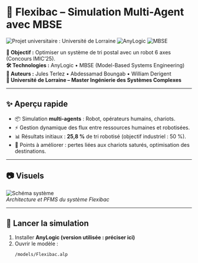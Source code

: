 # 🚀 Flexibac – Simulation Multi-Agent avec MBSE

![Projet universitaire : Université de Lorraine](https://fr.m.wikipedia.org/wiki/Fichier:Logo_Universit%C3%A9_de_Lorraine.svg)
![AnyLogic](https://img.shields.io/badge/Simulation-AnyLogic-blue.svg)
![MBSE](https://img.shields.io/badge/Approach-MBSE-orange.svg)

**🎯 Objectif :** Optimiser un système de tri postal avec un robot 6 axes (Concours IMIC’25).  
**🛠 Technologies :** AnyLogic • MBSE (Model-Based Systems Engineering)  
**👥 Auteurs :** Jules Terlez • Abdessamad Boungab • William Derigent  
**🏫 Université de Lorraine – Master Ingénierie des Systèmes Complexes**

---

## ✨ Aperçu rapide
- 📦 Simulation **multi-agents** : Robot, opérateurs humains, chariots.  
- ⚡ Gestion dynamique des flux entre ressources humaines et robotisées.  
- 📊 Résultats initiaux : **25,8 %** de tri robotisé (objectif industriel : 50 %).  
- 🔎 Points à améliorer : pertes liées aux chariots saturés, optimisation des destinations.  

---

## 📷 Visuels
![Schéma système](assets/flexibac-diagram.png)  
*Architecture et PFMS du système Flexibac*  

---

## 🚀 Lancer la simulation
1. Installer **AnyLogic (version utilisée : préciser ici)**  
2. Ouvrir le modèle :  
   ```bash
   /models/Flexibac.alp
